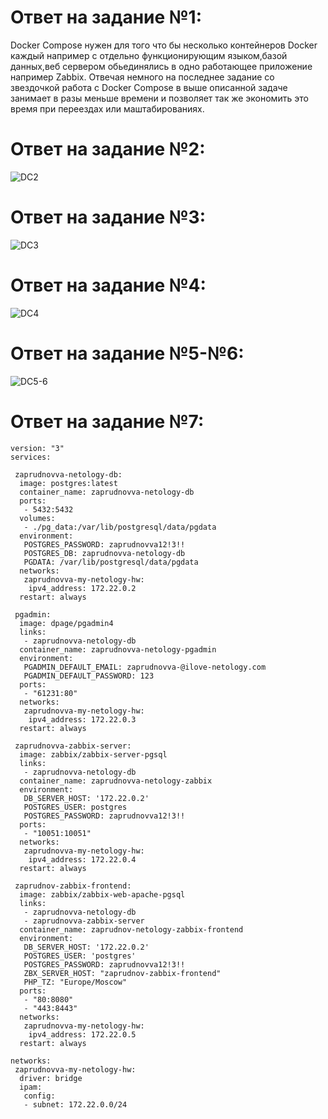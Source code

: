 # Ответ на задание №1:
Docker Compose нужен для того что бы несколько контейнеров Docker каждый например с отдельно функционирующим языком,базой данных,веб сервером обьединялись  в одно работающее приложение например Zabbix. Отвечая  немного на последнее задание со звездочкой работа с Docker Compose в выше описанной задаче  занимает в разы меньше времени  и позволяет так же экономить это время при переездах или маштабированиях.

# Ответ на задание №2:
![DC2](https://user-images.githubusercontent.com/107581500/206919421-6399c642-ad96-40ed-a08a-ea68be9bba09.JPG)

# Ответ на задание №3:
![DC3](https://user-images.githubusercontent.com/107581500/206919433-d7ce55e9-871c-4de0-b0f7-a98d23eaf501.JPG)

# Ответ на задание №4:
![DC4](https://user-images.githubusercontent.com/107581500/206919460-0dbe9079-4fa2-4eb7-97a5-aa8e9dee58b9.JPG)

# Ответ на задание №5-№6:

![DC5-6](https://user-images.githubusercontent.com/107581500/206919496-ecb516e8-5701-4c04-a86e-262afaa30c10.JPG)

# Ответ на задание №7:

```
version: "3"
services:

 zaprudnovva-netology-db:
  image: postgres:latest
  container_name: zaprudnovva-netology-db
  ports:
   - 5432:5432
  volumes:
   - ./pg_data:/var/lib/postgresql/data/pgdata
  environment:
   POSTGRES_PASSWORD: zaprudnovva12!3!!
   POSTGRES_DB: zaprudnovva-netology-db
   PGDATA: /var/lib/postgresql/data/pgdata
  networks:
   zaprudnovva-my-netology-hw:
    ipv4_address: 172.22.0.2
  restart: always

 pgadmin:
  image: dpage/pgadmin4
  links:
   - zaprudnovva-netology-db
  container_name: zaprudnovva-netology-pgadmin
  environment:
   PGADMIN_DEFAULT_EMAIL: zaprudnovva-@ilove-netology.com
   PGADMIN_DEFAULT_PASSWORD: 123
  ports:
   - "61231:80"
  networks:
   zaprudnovva-my-netology-hw:
    ipv4_address: 172.22.0.3
  restart: always

 zaprudnovva-zabbix-server:
  image: zabbix/zabbix-server-pgsql
  links:
   - zaprudnovva-netology-db
  container_name: zaprudnovva-netology-zabbix
  environment:
   DB_SERVER_HOST: '172.22.0.2'
   POSTGRES_USER: postgres
   POSTGRES_PASSWORD: zaprudnovva12!3!!
  ports:
   - "10051:10051"
  networks:
   zaprudnovva-my-netology-hw:
    ipv4_address: 172.22.0.4
  restart: always

 zaprudnov-zabbix-frontend:
  image: zabbix/zabbix-web-apache-pgsql
  links:
   - zaprudnovva-netology-db
   - zaprudnovva-zabbix-server
  container_name: zaprudnov-netology-zabbix-frontend
  environment:
   DB_SERVER_HOST: '172.22.0.2'
   POSTGRES_USER: 'postgres'
   POSTGRES_PASSWORD: zaprudnovva12!3!!
   ZBX_SERVER_HOST: "zaprudnov-zabbix-frontend"
   PHP_TZ: "Europe/Moscow"
  ports:
   - "80:8080"
   - "443:8443"
  networks:
   zaprudnovva-my-netology-hw:
    ipv4_address: 172.22.0.5
  restart: always

networks:
 zaprudnovva-my-netology-hw:
  driver: bridge
  ipam:
   config:
   - subnet: 172.22.0.0/24


